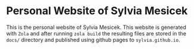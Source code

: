 # Personal Website of Sylvia Mesicek

This is the personal website of Sylvia Mesicek. This website is generated with `Zola` and after running `zola build` the resulting
files are stored in the `docs/` directory and published using github pages to `sylvia.github.io`.